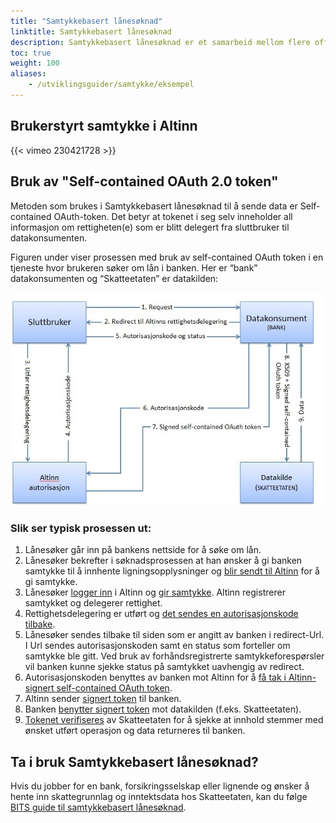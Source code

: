 ```yaml
---
title: "Samtykkebasert lånesøknad"
linktitle: Samtykkebasert lånesøknad
description: Samtykkebasert lånesøknad er et samarbeid mellom flere offentlige og private aktører i DSOP-samarbeidet (Digital Samhandling Offentlig Privat). Tjenesten gjør det mulig å hente skattegrunnlag og inntektsdata hos Skatteetaten med samtykkeløsningen fra Altinn. 
toc: true
weight: 100
aliases:
    - /utviklingsguider/samtykke/eksempel
---
```


## Brukerstyrt samtykke i Altinn 
{{< vimeo 230421728 >}}


## Bruk av "Self-contained OAuth 2.0 token"
Metoden som brukes i Samtykkebasert lånesøknad til å sende data er Self-contained OAuth-token. Det betyr at tokenet i seg selv inneholder all informasjon om rettigheten(e) som er blitt delegert fra sluttbruker til datakonsumenten.

Figuren under viser prosessen med bruk av self-contained OAuth token i en tjeneste hvor brukeren søker om lån i banken. Her er “bank” datakonsumenten og “Skatteetaten” er datakilden:

![Prosess](prosess.png "Prosess")

### Slik ser typisk prosessen ut:

 1. Lånesøker går inn på bankens nettside for å søke om lån.
 2. Lånesøker bekrefter i søknadsprosessen at han ønsker å gi banken samtykke til å innhente ligningsopplysninger og [blir sendt til Altinn](../../../datakonsument/be-om-samtykke/) for å gi samtykke.
3. Lånesøker [logger inn](../../../sluttbruker/innlogging/) i Altinn og [gir samtykke](../../../sluttbruker/samtykkesiden). Altinn registrerer samtykket og delegerer rettighet.
 4. Rettighetsdelegering er utført og [det sendes en autorisasjonskode tilbake](../../../datakonsument/be-om-samtykke/#autorisasjonskode).
 5. Lånesøker sendes tilbake til siden som er angitt av banken i redirect-Url. I Url sendes autorisasjonskoden samt en status som forteller om samtykke ble gitt. Ved bruk av forhåndsregistrerte samtykkeforespørsler vil banken kunne sjekke status på samtykket uavhengig av redirect.
 6. Autorisasjonskoden benyttes av banken mot Altinn for å [få tak i Altinn-signert self-contained OAuth token](../../../datakonsument/hente-token/).
 7. Altinn sender [signert token](../../../datakilde/bruk-av-token/#bruk-av-self-contained-oauth-token) til banken.
 8. Banken [benytter signert token](../../../datakonsument/hente-token/#hente-data-fra-datakilden-ved-hjelp-av-altinn-signert-token) mot datakilden (f.eks. Skatteetaten).
 9. [Tokenet verifiseres](../../../datakilde/bruk-av-token/#verifisere-jwt-token-signatur) av Skatteetaten for å sjekke at innhold stemmer med ønsket utført operasjon og data returneres til banken.


## Ta i bruk Samtykkebasert lånesøknad?
Hvis du jobber for en bank, forsikringsselskap eller lignende og ønsker å hente inn skattegrunnlag og inntektsdata hos Skatteetaten, kan du følge [BITS guide til samtykkebasert lånesøknad](https://www.bits.no/dsop-sbl/).
